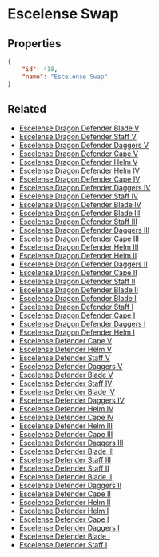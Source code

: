 # Escelense Swap

<no description available>

## Properties

```json
{
    "id": 418,
    "name": "Escelense Swap"
}
```

## Related

- [Escelense Dragon Defender Blade V](../items/7156-escelense-dragon-defender-blade-v.md)
- [Escelense Dragon Defender Staff V](../items/7166-escelense-dragon-defender-staff-v.md)
- [Escelense Dragon Defender Daggers V](../items/7177-escelense-dragon-defender-daggers-v.md)
- [Escelense Dragon Defender Cape V](../items/7188-escelense-dragon-defender-cape-v.md)
- [Escelense Dragon Defender Helm V](../items/7199-escelense-dragon-defender-helm-v.md)
- [Escelense Dragon Defender Helm IV](../items/7198-escelense-dragon-defender-helm-iv.md)
- [Escelense Dragon Defender Cape IV](../items/7187-escelense-dragon-defender-cape-iv.md)
- [Escelense Dragon Defender Daggers IV](../items/7176-escelense-dragon-defender-daggers-iv.md)
- [Escelense Dragon Defender Staff IV](../items/7165-escelense-dragon-defender-staff-iv.md)
- [Escelense Dragon Defender Blade IV](../items/7155-escelense-dragon-defender-blade-iv.md)
- [Escelense Dragon Defender Blade III](../items/7154-escelense-dragon-defender-blade-iii.md)
- [Escelense Dragon Defender Staff III](../items/7164-escelense-dragon-defender-staff-iii.md)
- [Escelense Dragon Defender Daggers III](../items/7175-escelense-dragon-defender-daggers-iii.md)
- [Escelense Dragon Defender Cape III](../items/7186-escelense-dragon-defender-cape-iii.md)
- [Escelense Dragon Defender Helm III](../items/7197-escelense-dragon-defender-helm-iii.md)
- [Escelense Dragon Defender Helm II](../items/7196-escelense-dragon-defender-helm-ii.md)
- [Escelense Dragon Defender Daggers II](../items/7174-escelense-dragon-defender-daggers-ii.md)
- [Escelense Dragon Defender Cape II](../items/7185-escelense-dragon-defender-cape-ii.md)
- [Escelense Dragon Defender Staff II](../items/7163-escelense-dragon-defender-staff-ii.md)
- [Escelense Dragon Defender Blade II](../items/7153-escelense-dragon-defender-blade-ii.md)
- [Escelense Dragon Defender Blade I](../items/7152-escelense-dragon-defender-blade-i.md)
- [Escelense Dragon Defender Staff I](../items/7162-escelense-dragon-defender-staff-i.md)
- [Escelense Dragon Defender Cape I](../items/7184-escelense-dragon-defender-cape-i.md)
- [Escelense Dragon Defender Daggers I](../items/7173-escelense-dragon-defender-daggers-i.md)
- [Escelense Dragon Defender Helm I](../items/7195-escelense-dragon-defender-helm-i.md)
- [Escelense Defender Cape V](../items/7183-escelense-defender-cape-v.md)
- [Escelense Defender Helm V](../items/7194-escelense-defender-helm-v.md)
- [Escelense Defender Staff V](../items/7161-escelense-defender-staff-v.md)
- [Escelense Defender Daggers V](../items/7172-escelense-defender-daggers-v.md)
- [Escelense Defender Blade V](../items/7150-escelense-defender-blade-v.md)
- [Escelense Defender Staff IV](../items/7160-escelense-defender-staff-iv.md)
- [Escelense Defender Blade IV](../items/7149-escelense-defender-blade-iv.md)
- [Escelense Defender Daggers IV](../items/7171-escelense-defender-daggers-iv.md)
- [Escelense Defender Helm IV](../items/7193-escelense-defender-helm-iv.md)
- [Escelense Defender Cape IV](../items/7182-escelense-defender-cape-iv.md)
- [Escelense Defender Helm III](../items/7192-escelense-defender-helm-iii.md)
- [Escelense Defender Cape III](../items/7181-escelense-defender-cape-iii.md)
- [Escelense Defender Daggers III](../items/7170-escelense-defender-daggers-iii.md)
- [Escelense Defender Blade III](../items/7148-escelense-defender-blade-iii.md)
- [Escelense Defender Staff III](../items/7159-escelense-defender-staff-iii.md)
- [Escelense Defender Staff II](../items/7158-escelense-defender-staff-ii.md)
- [Escelense Defender Blade II](../items/7147-escelense-defender-blade-ii.md)
- [Escelense Defender Daggers II](../items/7169-escelense-defender-daggers-ii.md)
- [Escelense Defender Cape II](../items/7180-escelense-defender-cape-ii.md)
- [Escelense Defender Helm II](../items/7191-escelense-defender-helm-ii.md)
- [Escelense Defender Helm I](../items/7190-escelense-defender-helm-i.md)
- [Escelense Defender Cape I](../items/7179-escelense-defender-cape-i.md)
- [Escelense Defender Daggers I](../items/7168-escelense-defender-daggers-i.md)
- [Escelense Defender Blade I](../items/7146-escelense-defender-blade-i.md)
- [Escelense Defender Staff I](../items/7157-escelense-defender-staff-i.md)

